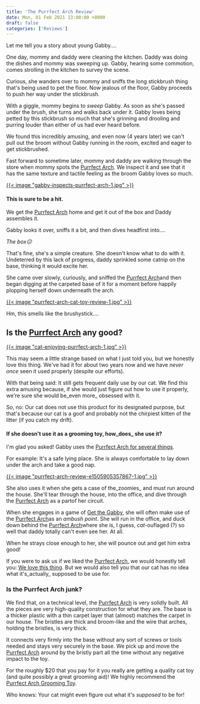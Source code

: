 ```yaml
---
title: 'The Purrfect Arch Review'
date: Mon, 01 Feb 2021 13:00:00 +0000
draft: false
categories: ['Reviews']
---
```


Let me tell you a story about young Gabby....

One day, mommy and daddy were cleaning the kitchen. Daddy was doing the dishes and mommy was sweeping up. Gabby, hearing some commotion, comes strolling in the kitchen to survey the scene.

Curious, she wanders over to mommy and sniffs the long stickbrush thing that's being used to pet the floor. Now jealous of the floor, Gabby proceeds to push her way under the stickbrush.

With a giggle, mommy begins to *sweep* Gabby. As soon as she's passed under the brush, she turns and walks back under it. Gabby loves being petted by this stickbrush so much that she's grinning and drooling and purring louder than either of us had ever heard before.

We found this incredibly amusing, and even now (4 years later) we can't pull out the broom without Gabby running in the room, excited and eager to get stickbrushed.

Fast forward to sometime later, mommy and daddy are walking through the store when mommy spots the [Purrfect Arch](https://amzn.to/3hvXld8). We inspect it and see that it has the same texture and tactile feeling as the broom Gabby loves so much.

[{{< image "gabby-inspects-purrfect-arch-1.jpg" >}}](https://www.gabbythetabby.com/product/B00LV46BVQ/US/gabbytabby-20/)

#### This is sure to be a hit.

We get the [Purrfect Arch](https://amzn.to/3hvXld8) home and get it out of the box and Daddy assembles it.

Gabby looks it over, sniffs it a bit, and then dives headfirst into....

*The box😐*

That's fine, she's a simple creature. She doesn't know what to do with it. Undeterred by this lack of progress, daddy sprinkled some catnip on the base, thinking it would excite her.

She came over slowly, curiously, and sniffed the [Purrfect Arch](https://amzn.to/3hvXld8)and then began digging at the carpeted base of it for a moment before happily plopping herself down underneath the arch.

[{{< image "purrfect-arch-cat-toy-review-1.jpg" >}}](https://amzn.to/3hvXld8)

Hm, this smells like the brushystick....

## Is the [Purrfect Arch](https://amzn.to/3hvXld8) any good?

[{{< image "cat-enjoying-purrfect-arch-1.jpg" >}}](https://amzn.to/3hvXld8)

This may seem a little strange based on what I just told you, but we honestly love this thing. We've had it for about two years now and we have _never once_ seen it used properly (despite our efforts).

With that being said: It still gets frequent daily use by our cat. We find this extra amusing because, if she would just figure out how to use it properly, we're sure she would be_even more_ obsessed with it.

So, no: Our cat does not use this product for its designated purpose, but that's because our cat is a goof and probably not the chirpiest kitten of the litter (if you catch my drift).

#### If she doesn't use it as a grooming toy, how_does_ she use it?

I'm glad you asked! Gabby uses the [Purrfect Arch for several things](https://amzn.to/3hvXld8).

For example: It's a safe lying place. She is always comfortable to lay down under the arch and take a good nap.

[{{< image "purrfect-arch-review-e1505905357867-1.jpg" >}}](https://amzn.to/3hvXld8)

She also uses it when she gets a case of the_zoomies_ and must run around the house. She'll tear through the house, into the office, and dive through the [Purrfect Arch](https://amzn.to/3hvXld8) as a partof her circuit.

When she engages in a game of [Get the Gabby](https://www.gabbythetabby.com/5-indicators-of-your-cats-mood/), she will often make use of the [Purrfect Arch](https://amzn.to/3hvXld8)as an *ambush point*. She will run in the office, and duck down behind the [Purrfect Arch](https://amzn.to/3hvXld8)where she is, I guess, *cat*-ouflaged (?) so well that daddy totally can't even see her. At all.

When he strays close enough to her, she will pounce out and get him extra good!

If you were to ask us if we liked the [Purrfect Arch,](https://amzn.to/3hvXld8) we would honestly tell you: [We love this thing](https://amzn.to/3hvXld8). But we would also tell you that our cat has no idea what it's_actually_ supposed to be use for.

### Is the Purrfect Arch junk?

We find that, on a technical level, the [Purrfect Arch](https://amzn.to/3hvXld8) is very solidly built. All the pieces are very high-quality construction for what they are. The base is a thicker plastic with a thin carpet layer that (almost) matches the carpet in our house. The bristles are thick and broom-like and the wire that arches, holding the bristles, is very thick.

It connects very firmly into the base without any sort of screws or tools needed and stays very securely in the base. We pick up and move the [Purrfect Arch](https://amzn.to/3hvXld8) around by the bristly part all the time without any negative impact to the toy.

For the roughly $20 that you pay for it you really are getting a quality cat toy (and quite possibly a great grooming aid)! We highly recommend the [Purrfect Arch Grooming Toy](https://amzn.to/3hvXld8).

Who knows: Your cat might even figure out what it's *supposed* to be for!